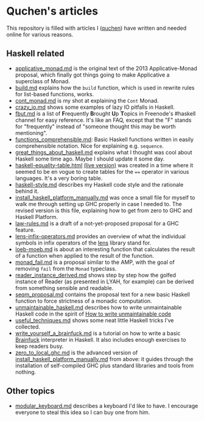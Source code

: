Quchen's articles
=================

This repository is filled with articles I ([quchen][q]) have written and needed
online for various reasons.



## Haskell related

- [applicative_monad.md][amp] is the original text of the 2013 Applicative-Monad
  proposal, which finally got things going to make Applicative a superclass of
  Monad.
- [build.md][build] explains how the `build` function, which is used in rewrite
  rules for list-based functions, works.
- [cont_monad.md][cont] is my shot at explaining the `Cont` Monad.
- [crazy_io.md][crazy-io] shows some examples of lazy IO pitfalls in Haskell.
- [fbut.md][fbut] is a list of **F**requently **B**rought **U**p **T**opics in
  Freenode's #haskell channel for easy reference. It's like an FAQ, except that
  the "F" stands for "frequently" instead of "someone thought this may be worth
  mentioning".
- [functions_comprehensible.md][comprehensible]: Basic Haskell functions written
  in easily comprehensible notation. Nice for explaining e.g. `sequence`.
- [great_things_about_haskell.md][great] explains what I thought was cool about
  Haskell some time ago. Maybe I should update it some day.
- [haskell-equality-table.html][equality] [(live version)][equality-live] was
  created in a time where it seemed to be en vogue to create tables for the `==`
  operator in various languages. It's a very boring table.
- [haskell-style.md][haskell-style] describes my Haskell code style and the
  rationale behind it.
- [install_haskell_platform_manually.md][hp] was once a small file for myself to
  walk me through setting up GHC properly in case I needed to. The revised
  version is this file, explaining how to get from zero to GHC and Haskell
  Platform.
- [law-rules.md][law-rules] is a draft of a not-yet-proposed proposal for a GHC
  feature.
- [lens-infix-operators.md][lens-infix] provides an overview of what the
  individual symbols in infix operators of the [lens][lens] library stand for.
- [loeb-moeb.md][loeb] is about an interesting function that calculates the
  result of a function when applied to the result of the function.
- [monad_fail.md][fail] is a proposal similar to the AMP, with the goal of
  removing `fail` from the `Monad` typeclass.
- [reader_instance_derived.md][reader] shows step by step how the golfed
  instance of Reader (as presented in LYAH, for example) can be derived from
  something sensible and readable.
- [seqm_proposal.md][seqm-proposal] contains the proposal text for a new basic
  Haskell function to force strictness of a monadic computation.
- [unmaintainable_haskell.md][unmaintain] describes how to write unmaintainable
  Haskell code in the spirit of [How to write unmaintainable code][unmaintain-org]
- [useful_techniques.md][useful] shows some neat little Haskell tricks I've
  collected.
- [write_yourself_a_brainfuck.md][bf-tut] is a tutorial on how to write a basic
  [Brainfuck][bf] interpreter in Haskell. It also includes enough exercises to
  keep readers busy.
- [zero_to_local_ghc.md][local-ghc] is the advanced version of
  [install_haskell_platform_manually.md][hp] from above: it guides through the
  installation of self-compiled GHC plus standard libraries and tools from
  nothing.



## Other topics

- [modular_keyboard.md][modular-keyboard] describes a keyboard I'd like to have. I encourage everyone to steal this idea so I can buy one from him.





[bf]: https://en.wikipedia.org/wiki/Brainfuck
[lens]: http://hackage.haskell.org/package/lens
[q]: https://github.com/quchen/articles
[unmaintain-org]: https://www.thc.org/root/phun/unmaintain.html

[amp]:              applicative_monad.md
[bf-tut]:           write_yourself_a_brainfuck.md
[build]:            build.md
[comprehensible]:   functions_comprehensible.md
[cont]:             cont.md
[crazy-io]:         crazy_io.md
[equality-live]:    https://rawgithub.com/quchen/articles/master/haskell-equality-table.html
[equality]:         haskell-equality-table.html
[fail]:             monad_fail.md
[fbut]:             fbut.md
[great]:            great_things_about_haskell.md
[haskell-style]:    haskell_style.md
[hp]:               install_haskell_platform_manually.md
[law-rules]:        law-rules.md
[lens-infix]:       lens-infix-operators.md
[local-ghc]:        zero_to_local_ghc.md
[loeb]:             loeb-moeb.md
[modular-keyboard]: modular_keyboard.md
[reader]:           reader_instance_derived.md
[unmaintain]:       unmaintainable_haskell.md
[useful]:           useful_techniques.md
[seqm-proposal]:    seqm_proposal.md